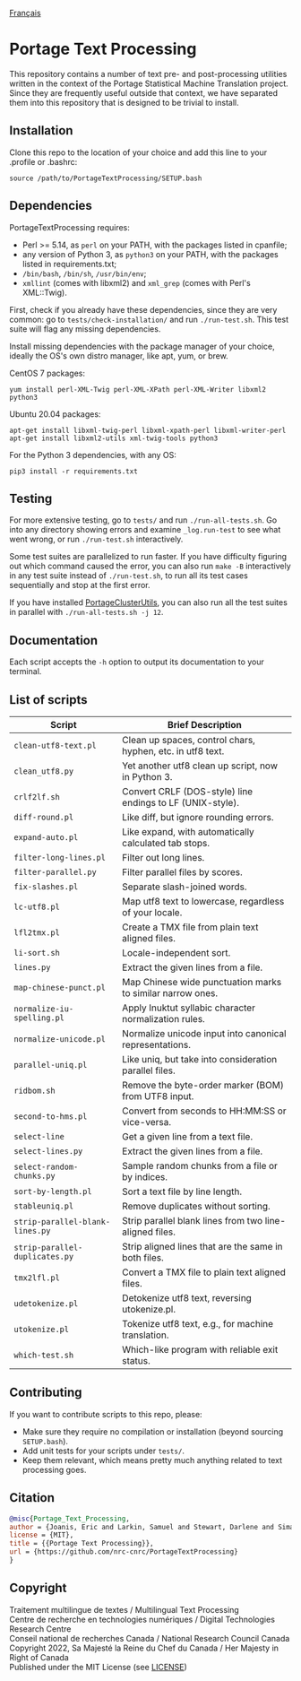 [Français](LISEZMOI.md)

# Portage Text Processing

This repository contains a number of text pre- and post-processing utilities written in
the context of the Portage Statistical Machine Translation project.  Since they are
frequently useful outside that context, we have separated them into this repository that
is designed to be trivial to install.

## Installation

Clone this repo to the location of your choice and add this line to your .profile or .bashrc:

`source /path/to/PortageTextProcessing/SETUP.bash`

## Dependencies

PortageTextProcessing requires:
 - Perl >= 5.14, as `perl` on your PATH, with the packages listed in cpanfile;
 - any version of Python 3, as `python3` on your PATH, with the packages listed
   in requirements.txt;
 - `/bin/bash`, `/bin/sh`, `/usr/bin/env`;
 - `xmllint` (comes with libxml2) and `xml_grep` (comes with Perl's XML::Twig).

First, check if you already have these dependencies, since they are very common:
go to `tests/check-installation/` and run `./run-test.sh`. This test suite will
flag any missing dependencies.

Install missing dependencies with the package manager of your choice, ideally
the OS's own distro manager, like apt, yum, or brew.

CentOS 7 packages:

    yum install perl-XML-Twig perl-XML-XPath perl-XML-Writer libxml2 python3

Ubuntu 20.04 packages:

    apt-get install libxml-twig-perl libxml-xpath-perl libxml-writer-perl
    apt-get install libxml2-utils xml-twig-tools python3

For the Python 3 dependencies, with any OS:

    pip3 install -r requirements.txt

## Testing

For more extensive testing, go to `tests/` and run `./run-all-tests.sh`.  Go into any
directory showing errors and examine `_log.run-test` to see what went wrong, or run
`./run-test.sh` interactively.

Some test suites are parallelized to run faster. If you have difficulty figuring out
which command caused the error, you can also run `make -B` interactively in any test
suite instead of `./run-test.sh`, to run all its test cases sequentially and stop at the
first error.

If you have installed [PortageClusterUtils](https://github.com/nrc-cnrc/PortageClusterUtils),
you can also run all the test suites in parallel with `./run-all-tests.sh -j 12`.

## Documentation

Each script accepts the `-h` option to output its documentation to your terminal.

## List of scripts

| Script                          | Brief Description                                          |
| ------------------------------- | ---------------------------------------------------------- |
| `clean-utf8-text.pl`            | Clean up spaces, control chars, hyphen, etc. in utf8 text. |
| `clean_utf8.py`                 | Yet another utf8 clean up script, now in Python 3.         |
| `crlf2lf.sh`                    | Convert CRLF (DOS-style) line endings to LF (UNIX-style).  |
| `diff-round.pl`                 | Like diff, but ignore rounding errors.                     |
| `expand-auto.pl`                | Like expand, with automatically calculated tab stops.      |
| `filter-long-lines.pl`          | Filter out long lines.                                     |
| `filter-parallel.py`            | Filter parallel files by scores.                           |
| `fix-slashes.pl`                | Separate slash-joined words.                               |
| `lc-utf8.pl`                    | Map utf8 text to lowercase, regardless of your locale.     |
| `lfl2tmx.pl`                    | Create a TMX file from plain text aligned files.           |
| `li-sort.sh`                    | Locale-independent sort.                                   |
| `lines.py`                      | Extract the given lines from a file.                       |
| `map-chinese-punct.pl`          | Map Chinese wide punctuation marks to similar narrow ones. |
| `normalize-iu-spelling.pl`      | Apply Inuktut syllabic character normalization rules.      |
| `normalize-unicode.pl`          | Normalize unicode input into canonical representations.    |
| `parallel-uniq.pl`              | Like uniq, but take into consideration parallel files.     |
| `ridbom.sh`                     | Remove the byte-order marker (BOM) from UTF8 input.        |
| `second-to-hms.pl`              | Convert from seconds to HH:MM:SS or vice-versa.            |
| `select-line`                   | Get a given line from a text file.                         |
| `select-lines.py`               | Extract the given lines from a file.                       |
| `select-random-chunks.py`       | Sample random chunks from a file or by indices.            |
| `sort-by-length.pl`             | Sort a text file by line length.                           |
| `stableuniq.pl`                 | Remove duplicates without sorting.                         |
| `strip-parallel-blank-lines.py` | Strip parallel blank lines from two line-aligned files.    |
| `strip-parallel-duplicates.py`  | Strip aligned lines that are the same in both files.       |
| `tmx2lfl.pl`                    | Convert a TMX file to plain text aligned files.            |
| `udetokenize.pl`                | Detokenize utf8 text, reversing utokenize.pl.              |
| `utokenize.pl`                  | Tokenize utf8 text, e.g., for machine translation.         |
| `which-test.sh`                 | Which-like program with reliable exit status.              |

## Contributing

If you want to contribute scripts to this repo, please:
 - Make sure they require no compilation or installation (beyond sourcing `SETUP.bash`).
 - Add unit tests for your scripts under `tests/`.
 - Keep them relevant, which means pretty much anything related to text processing goes.

## Citation

```bib
@misc{Portage_Text_Processing,
author = {Joanis, Eric and Larkin, Samuel and Stewart, Darlene and Simard, Michel and Foster, George and Ueffing, Nicola and Tikuisis, Aaron},
license = {MIT},
title = {{Portage Text Processing}},
url = {https://github.com/nrc-cnrc/PortageTextProcessing}
}
```

## Copyright

Traitement multilingue de textes / Multilingual Text Processing \
Centre de recherche en technologies numériques / Digital Technologies Research Centre \
Conseil national de recherches Canada / National Research Council Canada \
Copyright 2022, Sa Majesté la Reine du Chef du Canada / Her Majesty in Right of Canada \
Published under the MIT License (see [LICENSE](LICENSE))
